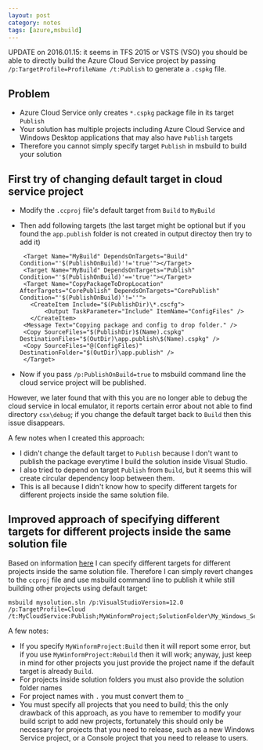 ```yaml
---
layout: post
category: notes
tags: [azure,msbuild]
---
```


UPDATE on 2016.01.15: it seems in TFS 2015 or VSTS (VSO) you should be able to directly build the Azure Cloud Service project by passing `/p:TargetProfile=ProfileName /t:Publish` to generate a `.cspkg` file. 


## Problem
 - Azure Cloud Service only creates `*.cspkg` package file in its target `Publish`
 - Your solution has multiple projects including Azure Cloud Service and Windows Desktop applications that may also have `Publish` targets
 - Therefore you cannot simply specify target `Publish` in msbuild to build your solution
 
## First try of changing default target in cloud service project
 - Modify the `.ccproj` file's default target from `Build` to `MyBuild`
 - Then add following targets (the last target might be optional but if you found the `app.publish` folder is not created in output directoy then try to add it)
 
        <Target Name="MyBuild" DependsOnTargets="Build" Condition="'$(PublishOnBuild)'!='true'"></Target>
        <Target Name="MyBuild" DependsOnTargets="Publish" Condition="'$(PublishOnBuild)'=='true'"></Target>
        <Target Name="CopyPackageToDropLocation" AfterTargets="CorePublish" DependsOnTargets="CorePublish" Condition="'$(PublishOnBuild)'!=''">
          <CreateItem Include="$(PublishDir)\*.cscfg">
              <Output TaskParameter="Include" ItemName="ConfigFiles" />
          </CreateItem>
        <Message Text="Copying package and config to drop folder." />
        <Copy SourceFiles="$(PublishDir)$(Name).cspkg" DestinationFiles="$(OutDir)\app.publish\$(Name).cspkg" />
        <Copy SourceFiles="@(ConfigFiles)" DestinationFolder="$(OutDir)\app.publish" />
        </Target>
 - Now if you pass `/p:PublishOnBuild=true` to msbuild command line the cloud service project will be published.
 
 However, we later found that with this you are no longer able to debug the cloud service in local emulator, it reports certain error about not able to find directory `csx\debug`; if you change the default target back to `Build` then this issue disappears.
 
A few notes when I created this approach:

  - I didn't change the default target to `Publish` because I don't want to publish the package everytime I build the solution inside Visual Studio.
  - I also tried to depend on target `Publish` from `Build`, but it seems this will create circular dependency loop between them.
 - This is all because I didn't know how to specify different targets for different projects inside the same solution file.

## Improved approach of specifying different targets for different projects inside the same solution file
Based on information [here](https://msdn.microsoft.com/en-us/library/ms171486.aspx) I can specify different targets for different projects inside the same solution file. 
Therefore I can simply revert changes to the `ccproj` file and use msbuild command line to publish it while still building other projects using default target:

    msbuild mysolution.sln /p:VisualStudioVersion=12.0 /p:TargetProfile=Cloud /t:MyCloudService:Publish;MyWinformProject;SolutionFolder\My_Windows_Service
    
A few notes:

 - If you specify `MyWinformProject:Build` then it will report some error, but if you use `MyWinformProject:Rebuild` then it will work; anyway, just keep in mind for other projects you just provide the project name if the default target is already `Build`.
 - For projects inside solution folders you must also provide the solution folder names
 - For project names with `.` you must convert them to `_`
 - You must specify all projects that you need to build; this the only drawback of this approach, as you have to remember to modify your build script to add new projects, fortunately this should only be necessary for projects that you need to release, such as a new Windows Service project, or a Console project that you need to release to users.
